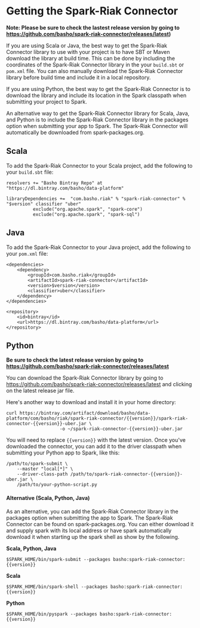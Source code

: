 # Getting the Spark-Riak Connector

**Note: Please be sure to check the lastest release version by going to https://github.com/basho/spark-riak-connector/releases/latest)**

If you are using Scala or Java, the best way to get the Spark-Riak Connector library to use with your project is to have SBT or Maven download the library at build time. This can be done by including the coordinates of the Spark-Riak Connector library in the your `build.sbt` or `pom.xml` file. You can also manually download the Spark-Riak Connector library before build time and include it in a local repository.

If you are using Python, the best way to get the Spark-Riak Connector is to download the library and include its location in the Spark classpath when submitting your project to Spark.

An alternative way to get the Spark-Riak Connector library for Scala, Java, and Python is to include the Spark-Riak Connector library in the packages option when submitting your app to Spark. The Spark-Riak Connector will automatically be downloaded from spark-packages.org.

## Scala

To add the Spark-Riak Connector to your Scala project, add the following to your `build.sbt` file:

```
resolvers += "Basho Bintray Repo" at "https://dl.bintray.com/basho/data-platform"

libraryDependencies +=  "com.basho.riak" % "spark-riak-connector" % "$version" classifier "uber"
          exclude("org.apache.spark", "spark-core")
          exclude("org.apache.spark", "spark-sql")
```

## Java

To add the Spark-Riak Connector to your Java project, add the following to your `pom.xml` file:

```
<dependencies>
    <dependency>
        <groupId>com.basho.riak</groupId>
        <artifactId>spark-riak-connector</artifactId>
        <version>$version</version>
        <classifier>uber</classifier>
    </dependency>
</dependencies>

<repository>
    <id>bintray</id>
    <url>https://dl.bintray.com/basho/data-platform</url>
</repository>
```

## Python

**Be sure to check the latest release version by going to https://github.com/basho/spark-riak-connector/releases/latest**

You can download the Spark-Riak Connector library by going to https://github.com/basho/spark-riak-connector/releases/latest and clicking on the latest release jar file.

Here's another way to download and install it in your home directory:

```
curl https://bintray.com/artifact/download/basho/data-platform/com/basho/riak/spark-riak-connector/{{version}}/spark-riak-connector-{{version}}-uber.jar \
                    -o ~/spark-riak-connector-{{version}}-uber.jar
```
You will need to replace `{{version}}` with the latest version. Once you've downloaded the connector, you can add it to the driver classpath when submitting your Python app to Spark, like this:

```
/path/to/spark-submit \
    --master "local[*]" \
    --driver-class-path /path/to/spark-riak-connector-{{version}}-uber.jar \
    /path/to/your-python-script.py
```

#### Alternative (Scala, Python, Java)

As an alternative, you can add the Spark-Riak Connector library in the packages option when submitting the app to Spark. The Spark-Riak Connector can be found on spark-packages.org. You can either download it and supply spark with its local address or have spark automatically download it when starting up the spark shell as show by the following.

**Scala, Python, Java**
```
$SPARK_HOME/bin/spark-submit --packages basho:spark-riak-connector:{{version}}
```

**Scala**
```
$SPARK_HOME/bin/spark-shell --packages basho:spark-riak-connector:{{version}}
```

**Python**
```
$SPARK_HOME/bin/pyspark --packages basho:spark-riak-connector:{{version}}
```
